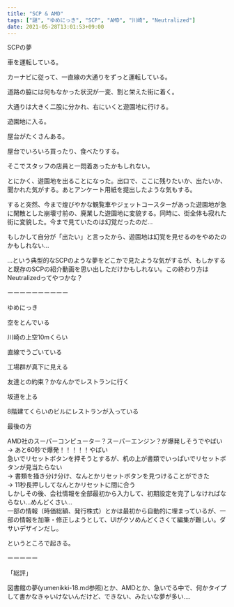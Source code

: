 ```yaml
---
title: "SCP & AMD"
tags: ["謎", "ゆめにっき", "SCP", "AMD", "川崎", "Neutralized"]
date: 2021-05-28T13:01:53+09:00
---
```


SCPの夢

車を運転している。

カーナビに従って、一直線の大通りをずっと運転している。

道路の脇には何もなかった状況が一変、割と栄えた街に着く。

大通りは大きく二股に分かれ、右にいくと遊園地に行ける。

遊園地に入る。

屋台がたくさんある。

屋台でいろいろ買ったり、食べたりする。

そこでスタッフの店員と一悶着あったかもしれない。

とにかく、遊園地を出ることになった。出口で、ここに残りたいか、出たいか、聞かれた気がする。あとアンケート用紙を提出したような気もする。

すると突然、今まで煌びやかな観覧車やジェットコースターがあった遊園地が急に閑散とした崩壊寸前の、廃業した遊園地に変貌する。同時に、街全体も寂れた街に変貌した。今まで見ていたのは幻覚だったのだ...

もしかして自分が「出たい」と言ったから、遊園地は幻覚を見せるのをやめたのかもしれない...

...という典型的なSCPのような夢をどこかで見たような気がするが、もしかすると既存のSCPの紹介動画を思い出しただけかもしれない。この終わり方はNeutralizedってやつかな？

ーーーーーーーーーー

ゆめにっき

空をとんでいる

川崎の上空10mくらい

直線でうごいている

工場群が真下に見える


友達との約束？かなんかでレストランに行く

坂道を上る

8階建てくらいのビルにレストランが入っている


最後の方

AMD社のスーパーコンピューター？スーパーエンジン？が爆発しそうでやばい  
→ あと60秒で爆発！！！！！やばい  
急いでリセットボタンを押そうとするが、机の上が書類でいっぱいでリセットボタンが見当たらない  
→ 書類を掻き分け分け、なんとかリセットボタンを見つけることができた  
→ 11秒長押ししてなんとかリセットに間に合う  
しかしその後、会社情報を全部最初から入力して、初期設定を完了しなければならない...めんどくさい...  
一部の情報（時価総額、発行株式）とかは最初から自動的に埋まっているが、一部の情報を加筆・修正しようとして、UIがクソめんどくさくて編集が難しい。ダサいデザインだし。

というところで起きる。



ーーーーー

「総評」

図書館の夢(yumenikki-18.md参照)とか、AMDとか、急いでる中で、何かタイプして書かなきゃいけないんだけど、できない、みたいな夢が多い....

